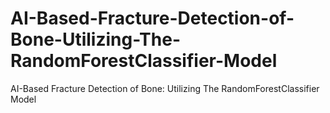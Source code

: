 # AI-Based-Fracture-Detection-of-Bone-Utilizing-The-RandomForestClassifier-Model
AI-Based Fracture Detection of Bone: Utilizing The RandomForestClassifier Model
